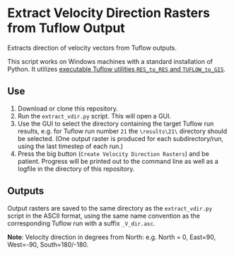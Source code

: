 # Extract Velocity Direction Rasters from Tuflow Output
Extracts direction of velocity vectors from Tuflow outputs.

This script works on Windows machines with a standard installation of Python. It utilizes [executable Tuflow utilities `RES_to_RES` and `TUFLOW_to_GIS`](https://www.tuflow.com/FV%20All%20Download.aspx).

## Use

1. Download or clone this repository.
2. Run the `extract_vdir.py` script. This will open a GUI.
3. Use the GUI to select the directory containing the target Tuflow run results, e.g. for Tuflow run number `21` the `\results\21\` directory should be selected. (One output raster is produced for each subdirectory/run, using the last timestep of each run.)
4. Press the big button (`Create Velocity Direction Rasters`) and be patient. Progress will be printed out to the command line as well as a logfile in the directory of this repository.

## Outputs

Output rasters are saved to the same directory as the `extract_vdir.py` script in the ASCII format, using the same name convention as the corresponding Tuflow run with a suffix `_V_dir.asc`.

**Note**: Velocity direction in degrees from North: e.g. North = 0, East=90, West=-90, South=180/-180.
